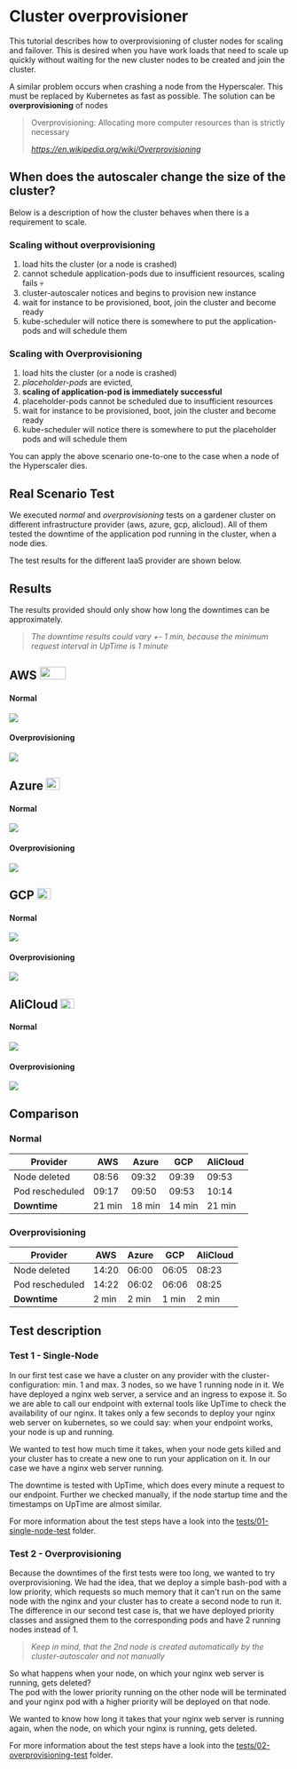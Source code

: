 # Cluster overprovisioner
This tutorial describes how to overprovisioning of cluster nodes for scaling and failover. This is desired 
when you have work loads that need to scale up quickly without waiting for the new cluster nodes to be created 
and join the cluster.

A similar problem occurs when crashing a node from the Hyperscaler. This must be replaced by Kubernetes as fast 
as possible. The solution can be **overprovisioning** of nodes

> Overprovisioning: Allocating more computer resources than is strictly necessary 
> 
>   *https://en.wikipedia.org/wiki/Overprovisioning*

## When does the autoscaler change the size of the cluster?
Below is a description of how the cluster behaves when there is a requirement to scale. 

### Scaling without overprovisioning

 1. load hits the cluster (or a node is crashed)
 1. cannot schedule application-pods due to insufficient resources, scaling fails 💀
 1. cluster-autoscaler notices and begins to provision new instance
 1. wait for instance to be provisioned, boot, join the cluster and become ready
 1. kube-scheduler will notice there is somewhere to put the application-pods and will schedule them

### Scaling with Overprovisioning

 1. load hits the cluster (or a node is crashed)
 1. *placeholder-pods* are evicted, 
 1. **scaling of application-pod is immediately successful**
 1. placeholder-pods cannot be scheduled due to insufficient resources
 1. wait for instance to be provisioned, boot, join the cluster and become ready
 1. kube-scheduler will notice there is somewhere to put the placeholder pods and will schedule them

You can apply the above scenario one-to-one to the case when a node of the Hyperscaler dies.

## Real Scenario Test
We executed *normal* and *overprovisioning* tests on a gardener cluster on different infrastructure provider (aws, azure, gcp, 
alicloud). All of them tested the downtime of the application pod running in the cluster, when a node dies.

The test results for the different IaaS provider are shown below.

## Results
The results provided should only show how long the downtimes can be approximately.
> *The downtime results could vary +- 1 min, because the minimum request interval in UpTime is 1 minute*  

## AWS <img src="./images/logos/aws.png" width="47" height="23">

#### Normal
![](./images/result/normal/aws.png)

#### Overprovisioning
![](./images/result/overprovision/aws.png)

## Azure <img src="./images/logos/azure.png" width="25" height="22">
#### Normal
![](./images/result/normal/azure.png)

#### Overprovisioning
![](./images/result/overprovision/azure.png)

## GCP <img src="https://ih1.redbubble.net/image.545419562.4246/flat,550x550,075,f.u1.jpg" width="25" height="20">
#### Normal
![](./images/result/normal/gcp.png)

#### Overprovisioning
![](./images/result/overprovision/gcp.png)

## AliCloud <img src="./images/logos/alicloud.svg" width="25" height="18">
#### Normal
![](./images/result/normal/alicloud.png)

#### Overprovisioning
![](./images/result/overprovision/alicloud.png)


## Comparison

### Normal

| Provider        | AWS       | Azure     | GCP       | AliCloud  |
|-----------------|-----------|-----------|-----------|-----------|
| Node deleted    | 08:56     | 09:32     | 09:39     | 09:53     | 
| Pod rescheduled | 09:17     | 09:50     | 09:53     | 10:14     |
| **Downtime**    | 21 min    | 18 min    | 14 min    | 21 min    |

### Overprovisioning

| Provider         | AWS       | Azure     | GCP       | AliCloud  |
|-----------------------------------|-----------|-----------|-----------|-----------|
| Node deleted     | 14:20     | 06:00     | 06:05     | 08:23     |
| Pod rescheduled  | 14:22     | 06:02     | 06:06     | 08:25     |
| **Downtime**     | 2 min     | 2 min     | 1 min     | 2 min     |

## Test description
### Test 1 - Single-Node
In our first test case we have a cluster on any provider with the cluster-configuration: min. 1 and max. 3 nodes, 
so we have 1 running node in it. We have deployed a nginx web server, a service and an ingress to expose it. So we 
are able to call our endpoint with external tools like UpTime to check the availability of our nginx. It takes only 
a few seconds to deploy your nginx web server on kubernetes, so we could say: when your endpoint works, your node 
is up and running.

We wanted to test how much time it takes, when your node gets killed and your cluster has to create a new one to run 
your application on it. In our case we have a nginx web server running.  

The downtime is tested with UpTime, which does every minute a request to our endpoint. Further we checked manually, 
if the node startup time and the timestamps on UpTime are almost similar.  

For more information about the test steps have a look into the [tests/01-single-node-test](/tests/01-single-node-test) folder.

### Test 2 - Overprovisioning
Because the downtimes of the first tests were too long, we wanted to try overprovisioning. We had the idea, that we 
deploy a simple bash-pod with a low priority, which requests so much memory that it can't run on the same node with 
the nginx and your cluster has to create a second node to run it. The difference in our second test case is, that we 
have deployed priority classes and assigned them to the corresponding pods and have 2 running nodes instead of 1.  

> *Keep in mind, that the 2nd node is created automatically by the cluster-autoscaler and not manually*  

So what happens when your node, on which your nginx web server is running, gets deleted?  
The pod with the lower priority running on the other node will be terminated and your nginx pod with a higher 
priority will be deployed on that node.

We wanted to know how long it takes that your nginx web server is running again, when the node, on which your 
nginx is running, gets deleted.  

For more information about the test steps have a look into the [tests/02-overprovisioning-test](/tests/02-overprovisioning-test) folder.





